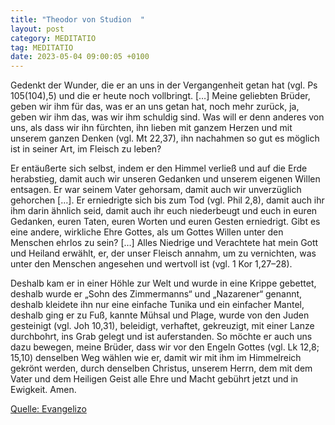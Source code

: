 ```yaml
---
title: "Theodor von Studion  "
layout: post
category: MEDITATIO
tag: MEDITATIO
date: 2023-05-04 09:00:05 +0100
---
```

Gedenkt der Wunder, die er an uns in der Vergangenheit getan hat (vgl. Ps 105(104),5) und die er heute noch vollbringt. […] Meine geliebten Brüder, geben wir ihm für das, was er an uns getan hat, noch mehr zurück, ja, geben wir ihm das, was wir ihm schuldig sind. Was will er denn anderes von uns, als dass wir ihn fürchten, ihn lieben mit ganzem Herzen und mit unserem ganzen Denken (vgl.<!--more--> Mt 22,37), ihn nachahmen so gut es möglich ist in seiner Art, im Fleisch zu leben?

Er entäußerte sich selbst, indem er den Himmel verließ und auf die Erde herabstieg, damit auch wir unseren Gedanken und unserem eigenen Willen entsagen. Er war seinem Vater gehorsam, damit auch wir unverzüglich gehorchen […].  Er erniedrigte sich bis zum Tod (vgl. Phil 2,8), damit auch ihr ihm darin ähnlich seid, damit auch ihr euch niederbeugt und euch in euren Gedanken, euren Taten, euren Worten und euren Gesten erniedrigt. Gibt es eine andere, wirkliche Ehre Gottes, als um Gottes Willen unter den Menschen ehrlos zu sein? […] Alles Niedrige und Verachtete hat mein Gott und Heiland erwählt, er, der unser Fleisch annahm, um zu vernichten, was unter den Menschen angesehen und wertvoll ist (vgl. 1 Kor 1,27–28).

Deshalb kam er in einer Höhle zur Welt und wurde in eine Krippe gebettet, deshalb wurde er „Sohn des Zimmermanns“ und „Nazarener“ genannt, deshalb kleidete ihn nur eine einfache Tunika und ein einfacher Mantel, deshalb ging er zu Fuß, kannte Mühsal und Plage, wurde von den Juden gesteinigt (vgl. Joh 10,31), beleidigt, verhaftet, gekreuzigt, mit einer Lanze durchbohrt, ins Grab gelegt und ist auferstanden. So möchte er auch uns dazu bewegen, meine Brüder, dass wir vor den Engeln Gottes (vgl. Lk 12,8; 15,10) denselben Weg wählen wie er, damit wir mit ihm im Himmelreich gekrönt werden, durch denselben Christus, unserem Herrn, dem mit dem Vater und dem Heiligen Geist alle Ehre und Macht gebührt jetzt und in Ewigkeit. Amen.


[Quelle: Evangelizo](https://evangeliumtagfuertag.org/DE/gospel)